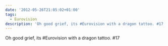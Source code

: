 ```yaml
---
date: '2012-05-26T21:05:02+01:00'
tags:
  - Eurovision
description: 'Oh good grief, its #Eurovision with a dragon tattoo. #17'
---
```

Oh good grief, its #Eurovision with a dragon tattoo. #17
